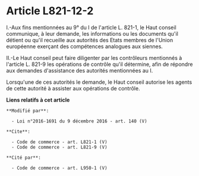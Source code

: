 # Article L821-12-2

I.-Aux fins mentionnées au 9° du I de l'article L. 821-1, le Haut conseil communique, à leur demande, les informations ou les
documents qu'il détient ou qu'il recueille aux autorités des Etats membres de l'Union européenne exerçant des compétences
analogues aux siennes. 

II.-Le Haut conseil peut faire diligenter par les contrôleurs mentionnés à l'article L. 821-9 les opérations de contrôle
qu'il détermine, afin de répondre aux demandes d'assistance des autorités mentionnées au I. 

Lorsqu'une de ces autorités le demande, le Haut conseil autorise les agents de cette autorité à assister aux opérations de
contrôle.

**Liens relatifs à cet article**

	**Modifié par**:

	  - Loi n°2016-1691 du 9 décembre 2016 - art. 140 (V)

	**Cite**:

	  - Code de commerce - art. L821-1 (V)
	  - Code de commerce - art. L821-9 (V)

	**Cité par**:

	  - Code de commerce - art. L950-1 (V)
